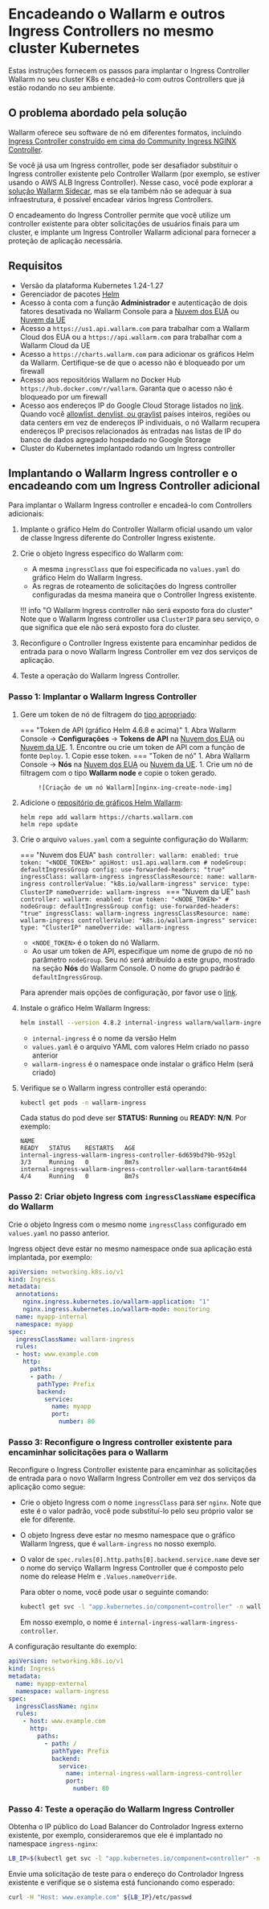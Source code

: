 [node-token-types]:                      ../user-guides/nodes/nodes.md#api-and-node-tokens-for-node-creation
[nginx-ing-create-node-img]:             ../images/user-guides/nodes/create-wallarm-node-name-specified.png

# Encadeando o Wallarm e outros Ingress Controllers no mesmo cluster Kubernetes

Estas instruções fornecem os passos para implantar o Ingress Controller Wallarm no seu cluster K8s e encadeá-lo com outros Controllers que já estão rodando no seu ambiente.

## O problema abordado pela solução

Wallarm oferece seu software de nó em diferentes formatos, incluindo [Ingress Controller construído em cima do Community Ingress NGINX Controller](installation-kubernetes-en.md).

Se você já usa um Ingress controller, pode ser desafiador substituir o Ingress controller existente pelo Controller Wallarm (por exemplo, se estiver usando o AWS ALB Ingress Controller). Nesse caso, você pode explorar a [solução Wallarm Sidecar](../installation/kubernetes/sidecar-proxy/deployment.md), mas se ela também não se adequar à sua infraestrutura, é possível encadear vários Ingress Controllers.

O encadeamento do Ingress Controller permite que você utilize um controller existente para obter solicitações de usuários finais para um cluster, e implante um Ingress Controller Wallarm adicional para fornecer a proteção de aplicação necessária.

## Requisitos

* Versão da plataforma Kubernetes 1.24-1.27
* Gerenciador de pacotes [Helm](https://helm.sh/)
* Acesso à conta com a função **Administrador** e autenticação de dois fatores desativada no Wallarm Console para a [Nuvem dos EUA](https://us1.my.wallarm.com/) ou [Nuvem da UE](https://my.wallarm.com/)
* Acesso a `https://us1.api.wallarm.com` para trabalhar com a Wallarm Cloud dos EUA ou a `https://api.wallarm.com` para trabalhar com a Wallarm Cloud da UE
* Acesso a `https://charts.wallarm.com` para adicionar os gráficos Helm da Wallarm. Certifique-se de que o acesso não é bloqueado por um firewall
* Acesso aos repositórios Wallarm no Docker Hub `https://hub.docker.com/r/wallarm`. Garanta que o acesso não é bloqueado por um firewall
* Acesso aos endereços IP do Google Cloud Storage listados no [link](https://www.gstatic.com/ipranges/goog.json). Quando você [allowlist, denylist, ou graylist](../user-guides/ip-lists/overview.md) países inteiros, regiões ou data centers em vez de endereços IP individuais, o nó Wallarm recupera endereços IP precisos relacionados às entradas nas listas de IP do banco de dados agregado hospedado no Google Storage
* Cluster do Kubernetes implantado rodando um Ingress controller

## Implantando o Wallarm Ingress controller e o encadeando com um Ingress Controller adicional

Para implantar o Wallarm Ingress controller e encadeá-lo com Controllers adicionais:

1. Implante o gráfico Helm do Controller Wallarm oficial usando um valor de classe Ingress diferente do Controller Ingress existente.
1. Crie o objeto Ingress específico do Wallarm com:

    * A mesma `ingressClass` que foi especificada no `values.yaml` do gráfico Helm do Wallarm Ingress.
    * As regras de roteamento de solicitações do Ingress controller configuradas da mesma maneira que o Controller Ingress existente.

    !!! info "O Wallarm Ingress controller não será exposto fora do cluster"
        Note que o Wallarm Ingress controller usa `ClusterIP` para seu serviço, o que significa que ele não será exposto fora do cluster.
1. Reconfigure o Controller Ingress existente para encaminhar pedidos de entrada para o novo Wallarm Ingress Controller em vez dos serviços de aplicação.
1. Teste a operação do Wallarm Ingress Controller.

### Passo 1: Implantar o Wallarm Ingress Controller

1. Gere um token de nó de filtragem do [tipo apropriado][node-token-types]:

    === "Token de API (gráfico Helm 4.6.8 e acima)"
        1. Abra Wallarm Console → **Configurações** → **Tokens de API** na [Nuvem dos EUA](https://us1.my.wallarm.com/settings/api-tokens) ou [Nuvem da UE](https://my.wallarm.com/settings/api-tokens).
        1. Encontre ou crie um token de API com a função de fonte `Deploy`.
        1. Copie esse token.
    === "Token de nó"
        1. Abra Wallarm Console → **Nós** na [Nuvem dos EUA](https://us1.my.wallarm.com/nodes) ou [Nuvem da UE](https://my.wallarm.com/nodes).
        1. Crie um nó de filtragem com o tipo **Wallarm node** e copie o token gerado.
            
            ![Criação de um nó Wallarm][nginx-ing-create-node-img]
1. Adicione o [repositório de gráficos Helm Wallarm](https://charts.wallarm.com/):
    ```
    helm repo add wallarm https://charts.wallarm.com
    helm repo update
    ```
1. Crie o arquivo `values.yaml` com a seguinte configuração do Wallarm:

    === "Nuvem dos EUA"
        ```bash
        controller:
          wallarm:
            enabled: true
            token: "<NODE_TOKEN>"
            apiHost: us1.api.wallarm.com
            # nodeGroup: defaultIngressGroup
          config:
            use-forwarded-headers: "true"  
          ingressClass: wallarm-ingress
          ingressClassResource:
            name: wallarm-ingress
            controllerValue: "k8s.io/wallarm-ingress"
          service:
            type: ClusterIP
        nameOverride: wallarm-ingress
        ```
    === "Nuvem da UE"
        ```bash
        controller:
          wallarm:
            enabled: true
            token: "<NODE_TOKEN>"
            # nodeGroup: defaultIngressGroup
          config:
            use-forwarded-headers: "true"
          ingressClass: wallarm-ingress
          ingressClassResource:
            name: wallarm-ingress
            controllerValue: "k8s.io/wallarm-ingress"
          service:
            type: "ClusterIP"
        nameOverride: wallarm-ingress
        ```    
    
    * `<NODE_TOKEN>` é o token do nó Wallarm.
    * Ao usar um token de API, especifique um nome de grupo de nó no parâmetro `nodeGroup`. Seu nó será atribuído a este grupo, mostrado na seção **Nós** do Wallarm Console. O nome do grupo padrão é `defaultIngressGroup`.

    Para aprender mais opções de configuração, por favor use o [link](configure-kubernetes-en.md).
1. Instale o gráfico Helm Wallarm Ingress:
    ``` bash
    helm install --version 4.8.2 internal-ingress wallarm/wallarm-ingress -n wallarm-ingress -f values.yaml --create-namespace
    ```

    * `internal-ingress` é o nome da versão Helm
    * `values.yaml` é o arquivo YAML com valores Helm criado no passo anterior
    * `wallarm-ingress` é o namespace onde instalar o gráfico Helm (será criado)
1. Verifique se o Wallarm ingress controller está operando: 

    ```bash
    kubectl get pods -n wallarm-ingress
    ```

    Cada status do pod deve ser **STATUS: Running** ou **READY: N/N**. Por exemplo:

    ```
    NAME                                                             READY   STATUS    RESTARTS   AGE
    internal-ingress-wallarm-ingress-controller-6d659bd79b-952gl      3/3     Running   0          8m7s
    internal-ingress-wallarm-ingress-controller-wallarm-tarant64m44   4/4     Running   0          8m7s
    ```

### Passo 2: Criar objeto Ingress com `ingressClassName` específica do Wallarm

Crie o objeto Ingress com o mesmo nome `ingressClass` configurado em `values.yaml` no passo anterior.

Ingress object deve estar no mesmo namespace onde sua aplicação está implantada, por exemplo:

```yaml
apiVersion: networking.k8s.io/v1
kind: Ingress
metadata:
  annotations:
    nginx.ingress.kubernetes.io/wallarm-application: "1"
    nginx.ingress.kubernetes.io/wallarm-mode: monitoring
  name: myapp-internal
  namespace: myapp
spec:
  ingressClassName: wallarm-ingress
  rules:
  - host: www.example.com
    http:
      paths:
      - path: /
        pathType: Prefix
        backend:
          service:
            name: myapp
            port:
              number: 80
```

### Passo 3: Reconfigure o Ingress controller existente para encaminhar solicitações para o Wallarm

Reconfigure o Ingress Controller existente para encaminhar as solicitações de entrada para o novo Wallarm Ingress Controller em vez dos serviços da aplicação como segue:

* Crie o objeto Ingress com o nome `ingressClass` para ser `nginx`. Note que este é o valor padrão, você pode substituí-lo pelo seu próprio valor se ele for diferente. 
* O objeto Ingress deve estar no mesmo namespace que o gráfico Wallarm Ingress, que é `wallarm-ingress` no nosso exemplo.
* O valor de `spec.rules[0].http.paths[0].backend.service.name` deve ser o nome do serviço Wallarm Ingress Controller que é composto pelo nome do release Helm e `.Values.nameOverride`.

    Para obter o nome, você pode usar o seguinte comando:
   
    ```bash
    kubectl get svc -l "app.kubernetes.io/component=controller" -n wallarm-ingress -o=jsonpath='{.items[0].metadata.name}'
    ```

    Em nosso exemplo, o nome é `internal-ingress-wallarm-ingress-controller`.

A configuração resultante do exemplo:

```yaml
apiVersion: networking.k8s.io/v1
kind: Ingress
metadata:
  name: myapp-external
  namespace: wallarm-ingress
spec:
  ingressClassName: nginx
  rules:
    - host: www.example.com
      http:
        paths:
          - path: /
            pathType: Prefix
            backend:
              service:
                name: internal-ingress-wallarm-ingress-controller
                port:
                  number: 80
```

### Passo 4: Teste a operação do Wallarm Ingress Controller

Obtenha o IP público do Load Balancer do Controlador Ingress externo existente, por exemplo, consideraremos que ele é implantado no namespace `ingress-nginx`:
```bash
LB_IP=$(kubectl get svc -l "app.kubernetes.io/component=controller" -n ingress-nginx -o=jsonpath='{.items[0].status.loadBalancer.ingress[0].ip}')
```

Envie uma solicitação de teste para o endereço do Controlador Ingress existente e verifique se o sistema está funcionando como esperado:

```bash
curl -H "Host: www.example.com" ${LB_IP}/etc/passwd
```